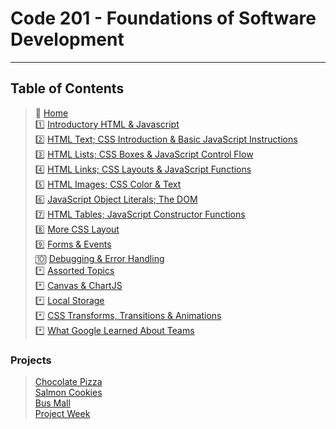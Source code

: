 # Code 201 - Foundations of Software Development

_____

## Table of Contents

> 🏡 [Home](README.md)<br>
> 1️⃣ [Introductory HTML & Javascript](201/class-01.md)<br>
> 2️⃣ [HTML Text; CSS Introduction & Basic JavaScript Instructions](201/class-02.md)<br>
> 3️⃣ [HTML Lists; CSS Boxes & JavaScript Control Flow](201/class-03.md)<br>
> 4️⃣ [HTML Links; CSS Layouts & JavaScript Functions](201/class-04.md)<br>
> 5️⃣ [HTML Images; CSS Color & Text](201/class-05.md)<br>
> 6️⃣ [JavaScript Object Literals; The DOM](201/class-06.md)<br>
> 7️⃣ [HTML Tables; JavaScript Constructor Functions](201/class-07.md)<br>
> 8️⃣ [More CSS Layout](201/class-08.md)<br>
> 9️⃣ [Forms & Events](201/class-09.md)<br>
> 🔟 [Debugging & Error Handling](201/class-10.md)<br>
> *️⃣ [Assorted Topics](201/class-11.md)<br>
> *️⃣ [Canvas & ChartJS](201/class-12.md)<br>
> *️⃣ [Local Storage](201/class-13.md)<br>
> *️⃣ [CSS Transforms, Transitions & Animations](201/class-14a.md)<br>
> *️⃣ [What Google Learned About Teams](201/class-14b.md)<br>

### Projects

> [Chocolate Pizza](201/chocoPizza.md)<br>
> [Salmon Cookies](201/salmoncookies.md)<br>
> [Bus Mall](201/busMall.md)<br>
> [Project Week](201/projectweek.md)<br>

